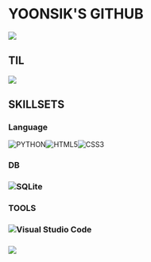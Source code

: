 # YOONSIK'S GITHUB

<a href='https://github.com/Yoonsik-Shin'>
    <img align='center' src='https://github-readme-stats.vercel.app/api?username=Yoonsik-Shin&show_icons=true&theme=highcontrast'/>
</a>



## TIL

<a href='https://github.com/Yoonsik-Shin/TIL'>
<img align='center' src='https://github-readme-stats.vercel.app/api/pin/?username=Yoonsik-Shin&repo=TIL&show_icons=true&theme=highcontrast'/></a>



## SKILLSETS

### Language

![PYTHON](https://img.shields.io/badge/Python-3776AB.svg?&style=for-the-badge&logo=Python&logoColor=white)![HTML5](https://img.shields.io/badge/HTML-#E34F26.svg?&style=for-the-badge&logo=HTML5&logoColor=white)![CSS3](https://img.shields.io/badge/CSS-#1572B6.svg?&style=for-the-badge&logo=CSS3&logoColor=white)

### DB

### ![SQLite](https://img.shields.io/badge/sqlite-#003B57.svg?&style=for-the-badge&logo=SQLite&logoColor=white)

### TOOLS

### ![Visual Studio Code](https://img.shields.io/badge/Visual%20Studio%20Code-007ACC.svg?&style=for-the-badge&logo=Visual%20Studio%20Code&logoColor=white)

### <img src='https://github-readme-stats.vgercel.app/api/top-langs/?username=Yoonsik-Shin&show_icons=true&theme=highcontrast'/>